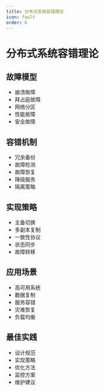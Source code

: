 ```yaml
---
title: 分布式系统容错理论
icon: fault
order: 6
---
```


# 分布式系统容错理论

## 故障模型
- 崩溃故障
- 拜占庭故障
- 网络分区
- 性能故障
- 安全故障

## 容错机制
- 冗余备份
- 故障检测
- 故障恢复
- 降级服务
- 隔离策略

## 实现策略
- 主备切换
- 多副本复制
- 一致性协议
- 状态同步
- 故障转移

## 应用场景
- 高可用系统
- 数据复制
- 服务容错
- 灾难恢复
- 负载均衡

## 最佳实践
- 设计规范
- 实现策略
- 优化方法
- 监控方案
- 维护建议
